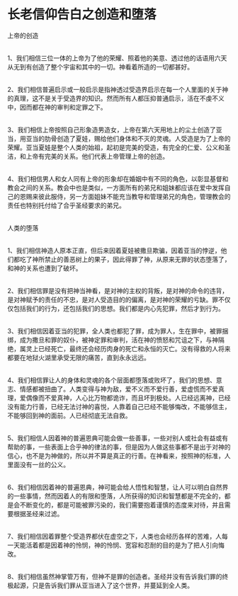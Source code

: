 # 长老信仰告白之创造和堕落



<p>上帝的创造</p>

<p><br />
1、我们相信三位一体的上帝为了他的荣耀、照着他的美意、透过他的话语用六天从无到有创造了整个宇宙和其中的一切。神看着所造的一切都甚好。</p>

<p><br />
2、我们相信普遍启示或一般启示是指神透过受造界启示在每一个人里面的关于神的真理，这不是关于受造界的知识。然而所有人都压抑普通启示，活在不虔不义中，因而都在神的审判和定罪之下。</p>

<p><br />
3、我们相信上帝按照自己形象造男造女，上帝在第六天用地上的尘土创造了亚当，用亚当的肋骨创造了夏娃，赐给他们身体和不灭的灵魂。人受造是为了上帝的荣耀。亚当夏娃是整个人类的始祖，起初是完美的受造，有完全的仁爱、公义和圣洁，和上帝有完美的关系。他们代表上帝管理上帝的创造。</p>

<p><br />
4、我们相信男人和女人同有上帝的形象却在婚姻中有不同的角色，以彰显基督和教会之间的关系。教会中也是类似，一方面所有的弟兄和姐妹都应该在爱中发挥自己的恩赐来彼此服侍，另一方面姐妹不能充当教导和管理弟兄的角色，管理教会的责任也特别托付给了合乎圣经要求的弟兄。</p>

<p><br />
人类的堕落</p>

<p><br />
1、我们相信神造人原本正直，但后来因着夏娃被撒旦欺骗，因着亚当的悖逆，他们都吃了神所禁止的善恶树上的果子，因此得罪了神，从原来无罪的状态堕落了，和神的关系也遭到了破坏。</p>

<p><br />
2、我们相信罪是没有把神当神看，是对神的主权的背叛，是对神的命令的违背，是对神赋予的责任的不忠，是对人受造目的的偏离，是对神的荣耀的亏缺。罪不仅仅包括我们的行为，还包括我们的思想。我们都是内心先犯罪，然后才到行为。</p>

<p><br />
3、我们相信因着亚当的犯罪，全人类也都犯了罪，成为罪人，生在罪中，被罪捆绑，成为撒旦和罪的奴仆，被神定罪和审判，活在神的愤怒和咒诅之下，与神隔绝，属灵上已经死亡，最终还会经历肉身的死亡和永恒的灭亡。没有得救的人将来都要在地狱火湖里承受无限的痛苦，直到永永远远。</p>

<p><br />
4、我们相信罪让人的身体和灵魂的各个层面都堕落或败坏了，我们的思想、意志、情感都被扭曲了。人类变得与神为敌，爱不义而不爱行善，爱虚慌而不爱真理，爱偶像而不爱真神，人心比万物都诡诈，而且坏到极处。人已经远离神，已经没有能力行善，已经无法讨神的喜悦，人靠着自己已经不能够悔改，不能够信主，不能够回到神的面前。人已经彻底无法自救。</p>

<p><br />
5、我们相信人因着神的普遍恩典可能会做一些善事，一些对别人或社会有益或有帮助的事，一些表面上合乎神的律法的事，但是因为人做这些事都不是出于对神的信心，也不是为神做的，所以并不算是真正的行善。在神看来，按照神的标准，人里面没有一丝的公义。</p>

<p><br />
6、我们相信因着神的普遍恩典，神可能会给人悟性和智慧，让人可以明白自然界的一些事情，然而因着人的有限和堕落，人所获得的知识和智慧都是不完全的，都是会不断变化的，都是可能被罪污染的，我们需要抱着谨慎的态度来对待，并且需要根据圣经来过滤。</p>

<p><br />
7、我们相信因着罪整个受造界都伏在虚空之下，人类也会经历各样的苦难，人每一天能活着都是因着神的怜悯，神的怜悯、宽容和忍耐的目的是为了把人引向悔改。</p>

<p><br />
8、我们相信虽然神掌管万有，但神不是罪的创造者。圣经并没有告诉我们罪的终极起源，只是告诉我们罪从亚当进入了这个世界，并蔓延到全人类。</p>